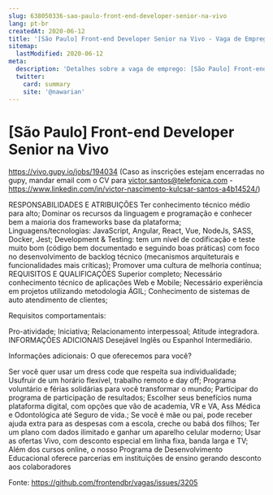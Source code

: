 ```yaml
---
slug: 638050336-sao-paulo-front-end-developer-senior-na-vivo
lang: pt-br
createdAt: 2020-06-12
title: '[São Paulo] Front-end Developer Senior na Vivo - Vaga de Emprego'
sitemap:
  lastModified: 2020-06-12
meta:
  description: 'Detalhes sobre a vaga de emprego: [São Paulo] Front-end Developer Senior na Vivo'
  twitter:
    card: summary
    site: '@nawarian'
---
```


# [São Paulo] Front-end Developer Senior na Vivo

https://vivo.gupy.io/jobs/194034
(Caso as inscrições estejam encerradas no gupy, mandar email com o CV para victor.santos@telefonica.com - https://www.linkedin.com/in/victor-nascimento-kulcsar-santos-a4b14524/)


RESPONSABILIDADES E ATRIBUIÇÕES
Ter conhecimento técnico médio para alto;
Dominar os recursos da linguagem e programação e conhecer bem a maioria dos frameworks base da plataforma;
Linguagens/tecnologias: JavaScript, Angular, React, Vue, NodeJs, SASS, Docker, Jest;
Development & Testing: tem um nível de codificação e teste muito bom (código bem documentado e seguindo boas práticas) com foco no desenvolvimento de backlog técnico (mecanismos arquiteturais e funcionalidades mais críticas);
Promover uma cultura de melhoria contínua;
REQUISITOS E QUALIFICAÇÕES
Superior completo;
Necessário conhecimento técnico de aplicações Web e Mobile;
Necessário experiência em projetos utilizando metodologia ÁGIL;
Conhecimento de sistemas de auto atendimento de clientes;


Requisitos comportamentais:

Pro-atividade;
Iniciativa;
Relacionamento interpessoal;
Atitude integradora.
INFORMAÇÕES ADICIONAIS
Desejável Inglês ou Espanhol Intermediário.

Informações adicionais: 
O que oferecemos para você?

Ser você quer usar um dress code que respeita sua individualidade;
Usufruir de um horário flexível, trabalho remoto e day off;
Programa voluntário e férias solidárias para você transformar o mundo;
Participar do programa de participação de resultados;
Escolher seus benefícios numa plataforma digital, com opções que vão de academia, VR e VA, Ass Médica e Odontológica até Seguro de vida.;
Se você é mãe ou pai, pode receber ajuda extra para as despesas com a escola, creche ou babá dos filhos;
Ter um plano com dados ilimitado e ganhar um aparelho celular moderno;
Usar as ofertas Vivo, com desconto especial em linha fixa, banda larga e TV;
Além dos cursos online, o nosso Programa de Desenvolvimento Educacional oferece parcerias em instituições de ensino gerando desconto aos colaboradores



Fonte: https://github.com/frontendbr/vagas/issues/3205